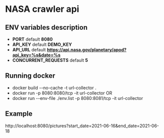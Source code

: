 # NASA crawler api

## ENV variables description
- **PORT** default **8080**
- **API_KEY** default **DEMO_KEY**
- **API_URL** default **https://api.nasa.gov/planetary/apod?api_key=%s&date=%s**
- **CONCURRENT_REQUESTS** default **5**

## Running docker 
- docker build --no-cache -t url-collector .
- docker run -p 8080:8080/tcp -it url-collector
OR
- docker run --env-file ./env.list -p 8080:8081/tcp -it url-collector

## Example
http://localhost:8080/pictures?start_date=2021-06-16&end_date=2021-06-18
